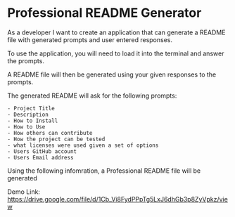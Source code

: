 # Professional README Generator

As a developer I want to create an application that can generate a README file with generated prompts and user entered responses.



To use the application, you will need to load it into the terminal and answer the prompts.

A README file will then be generated using your given responses to the prompts.

The generated README will ask for the following prompts:
    
    - Project Title
    - Description
    - How to Install
    - How to Use
    - How others can contribute
    - How the project can be tested
    - what licenses were used given a set of options
    - Users GitHub account
    - Users Email address

Using the following infomration, a Professional README file will be generated

Demo Link: https://drive.google.com/file/d/1Cb_Vi8FydPPpTg5LxJ6dhGb3p8ZyVpkz/view
